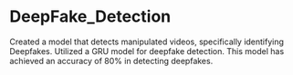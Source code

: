 # DeepFake_Detection
Created a model that detects manipulated videos, specifically identifying Deepfakes. Utilized a GRU model for deepfake detection. This model has achieved an accuracy of 80% in detecting deepfakes.

